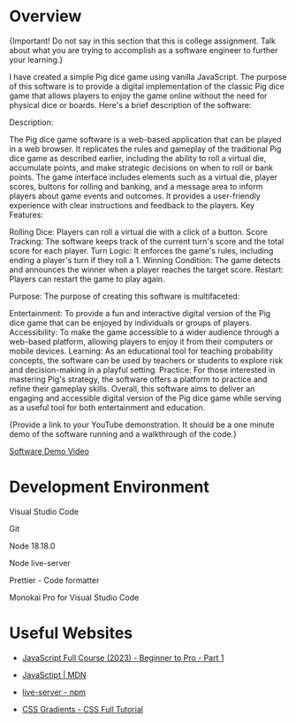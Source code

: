 # Overview

{Important!  Do not say in this section that this is college assignment.  Talk about what you are trying to accomplish as a software engineer to further your learning.}

I have created a simple Pig dice game using vanilla JavaScript. The purpose of this software is to provide a digital implementation of the classic Pig dice game that allows players to enjoy the game online without the need for physical dice or boards. Here's a brief description of the software:

Description:

The Pig dice game software is a web-based application that can be played in a web browser.
It replicates the rules and gameplay of the traditional Pig dice game as described earlier, including the ability to roll a virtual die, accumulate points, and make strategic decisions on when to roll or bank points.
The game interface includes elements such as a virtual die, player scores, buttons for rolling and banking, and a message area to inform players about game events and outcomes.
It provides a user-friendly experience with clear instructions and feedback to the players.
Key Features:

Rolling Dice: Players can roll a virtual die with a click of a button.
Score Tracking: The software keeps track of the current turn's score and the total score for each player.
Turn Logic: It enforces the game's rules, including ending a player's turn if they roll a 1.
Winning Condition: The game detects and announces the winner when a player reaches the target score.
Restart: Players can restart the game to play again.

Purpose:
The purpose of creating this software is multifaceted:

Entertainment: To provide a fun and interactive digital version of the Pig dice game that can be enjoyed by individuals or groups of players.
Accessibility: To make the game accessible to a wider audience through a web-based platform, allowing players to enjoy it from their computers or mobile devices.
Learning: As an educational tool for teaching probability concepts, the software can be used by teachers or students to explore risk and decision-making in a playful setting.
Practice: For those interested in mastering Pig's strategy, the software offers a platform to practice and refine their gameplay skills.
Overall, this software aims to deliver an engaging and accessible digital version of the Pig dice game while serving as a useful tool for both entertainment and education.

{Provide a link to your YouTube demonstration.  It should be a one minute demo of the software running and a walkthrough of the code.}

[Software Demo Video](http://youtube.link.goes.here)

# Development Environment

Visual Studio Code

Git

Node 18.18.0

Node live-server

Prettier - Code formatter

Monokai Pro for Visual Studio Code


# Useful Websites

* [JavaScript Full Course (2023) - Beginner to Pro - Part 1](https://www.youtube.com/watch?v=SBmSRK3feww&ab_channel=SuperSimpleDev)
  
* [JavaSctipt | MDN](https://developer.mozilla.org/en-US/docs/Web/JavaScript)

* [live-server - npm](https://www.npmjs.com/package/live-server)

* [CSS Gradients - CSS Full Tutorial](https://www.youtube.com/watch?v=TYHFe4L9bfo&ab_channel=DevDreamer)

